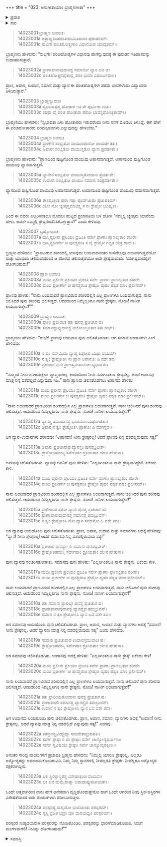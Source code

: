+++
title = "023: ಅನುಗೀತಾಯಾಂ ಬ್ರಾಹ್ಮಣಗೀತಾ"
+++

<details><summary>ಪ್ರವೇಶ</summary>


।।   ಓಂ ಓಂ ನಮೋ ನಾರಾಯಣಾಯ।।   ಶ್ರೀ ವೇದವ್ಯಾಸಾಯ ನಮಃ ।।

ಶ್ರೀ ಕೃಷ್ಣದ್ವೈಪಾಯನ ವೇದವ್ಯಾಸ ವಿರಚಿತ  

**ಶ್ರೀ ಮಹಾಭಾರತ**

**ಅಶ್ವಮೇಧಿಕ ಪರ್ವ**

**ಅಶ್ವಮೇಧಿಕ ಪರ್ವ**

**ಅಧ್ಯಾಯ 23**


</details>

<details><summary>ಸಾರ</summary>

ಕೃಷ್ಣನು ಅರ್ಜುನನಿಗೆ ಬ್ರಾಹ್ಮಣ ದಂಪತಿಗಳ ಸಂವಾದವನ್ನು ಮುಂದುವರೆಸಿ ಹೇಳಿದುದು (1-24).


</details>



> 14023001 ಬ್ರಾಹ್ಮಣ ಉವಾಚ।  
14023001a ಅತ್ರಾಪ್ಯುದಾಹರಂತೀಮಮಿತಿಹಾಸಂ ಪುರಾತನಮ್।  
14023001c ಸುಭಗೇ ಪಂಚಹೋತೄಣಾಂ ವಿಧಾನಮಿಹ ಯಾದೃಶಮ್।।

ಬ್ರಾಹ್ಮಣನು ಹೇಳಿದನು: “ಸುಭಗೇ! ಪಂಚಹೋತೃಗಳ ವಿಧಾನವು ಹೇಗೆನ್ನುವುದಕ್ಕೆ ಈ ಪುರಾತನ ಇತಿಹಾಸವನ್ನು ಉದಾಹರಿಸುತ್ತಾರೆ.

> 14023002a ಪ್ರಾಣಾಪಾನಾವುದಾನಶ್ಚ ಸಮಾನೋ ವ್ಯಾನ ಏವ ಚ।  
14023002c ಪಂಚಹೋತೄನಥೈತಾನ್ವೈ ಪರಂ ಭಾವಂ ವಿದುರ್ಬುಧಾಃ।।

ಪ್ರಾಣ, ಅಪಾನ, ಉದಾನ, ಸಮಾನ ಮತ್ತು ವ್ಯಾನ ಈ ಪಂಚಹೋತೃಗಳೇ ಪರಮ ಭಾವಗಳೆಂದು ವಿದ್ವಾಂಸರು ತಿಳಿದಿರುತ್ತಾರೆ.”

> 14023003 ಬ್ರಾಹ್ಮಣ್ಯುವಾಚ  
14023003a ಸ್ವಭಾವಾತ್ಸಪ್ತ ಹೋತಾರ ಇತಿ ತೇ ಪೂರ್ವಿಕಾ ಮತಿಃ।  
14023003c ಯಥಾ ವೈ ಪಂಚ ಹೋತಾರಃ ಪರೋ ಭಾವಸ್ತಥೋಚ್ಯತಾಮ್।।

ಬ್ರಾಹ್ಮಣಿಯು ಹೇಳಿದಳು: “ಸ್ವಭಾವತಃ ಏಳು ಹೋತಾರರು ಇರುವರೆಂದು ನೀನು ನನಗೆ ಮೊದಲು ತಿಳಿಸಿದ್ದೆ. ಈಗ ಹೇಗೆ ಈ ಪಂಚಹೋತಾರರು ಪರಮಭಾವಗಳು ಎನ್ನುವುದನ್ನು ಹೇಳಬೇಕು.”

> 14023004 ಬ್ರಾಹ್ಮಣ ಉವಾಚ  
14023004a ಪ್ರಾಣೇನ ಸಂಭೃತೋ ವಾಯುರಪಾನೋ ಜಾಯತೇ ತತಃ।  
14023004c ಅಪಾನೇ ಸಂಭೃತೋ ವಾಯುಸ್ತತೋ ವ್ಯಾನಃ ಪ್ರವರ್ತತೇ।।

ಬ್ರಾಹ್ಮಣನು ಹೇಳಿದನು: “ಪ್ರಾಣದಿಂದ ಪುಷ್ಟಿಗೊಂಡ ವಾಯುವು ಅಪಾನವಾಗುತ್ತದೆ. ಅಪಾನದಿಂದ ಪುಷ್ಟಿಗೊಂಡ ವಾಯುವು ವ್ಯಾನವಾಗುತ್ತದೆ.

> 14023005a ವ್ಯಾನೇನ ಸಂಭೃತೋ ವಾಯುಸ್ತತೋದಾನಃ ಪ್ರವರ್ತತೇ।  
14023005c ಉದಾನೇ ಸಂಭೃತೋ ವಾಯುಃ ಸಮಾನಃ ಸಂಪ್ರವರ್ತತೇ।।

ವ್ಯಾನದಿಂದ ಪುಷ್ಟಿಗೊಂಡ ವಾಯುವು ಉದಾನವಾಗುತ್ತದೆ. ಉದಾನದಿಂದ ಪುಷ್ಟಿಗೊಂಡ ವಾಯುವು ಸಮಾನವಾಗುತ್ತದೆ.

> 14023006a ತೇಽಪೃಚ್ಚಂತ ಪುರಾ ಗತ್ವಾ ಪೂರ್ವಜಾತಂ ಪ್ರಜಾಪತಿಮ್।  
14023006c ಯೋ ನೋ ಜ್ಯೇಷ್ಠಸ್ತಮಾಚಕ್ಷ್ವ ಸ ನಃ ಶ್ರೇಷ್ಠೋ ಭವಿಷ್ಯತಿ।।

ಹಿಂದೆ ಈ ಐವರು ಎಲ್ಲರಿಗಿಂತಲೂ ಮೊದಲು ಹುಟ್ಟಿದ ಪ್ರಜಾಪತಿಯ ಬಳಿ ಹೋಗಿ “ನಮ್ಮಲ್ಲಿ ಜ್ಯೇಷ್ಠನು ಯಾರೆಂದು ಹೇಳು. ಅವನೇ ನಮ್ಮಲ್ಲಿ ಶ್ರೇಷ್ಠನೆಂದೆನಿಸಿಕೊಳ್ಳುತ್ತಾನೆ!” ಎಂದು ಕೇಳಿದವು.

> 14023007 ಬ್ರಹ್ಮೋವಾಚ।  
14023007a ಯಸ್ಮಿನ್ಪ್ರಲೀನೇ ಪ್ರಲಯಂ ವ್ರಜಂತಿ
       ಸರ್ವೇ ಪ್ರಾಣಾಃ ಪ್ರಾಣಭೃತಾಂ ಶರೀರೇ।  
> 14023007c ಯಸ್ಮಿನ್ಪ್ರಚೀರ್ಣೇ ಚ ಪುನಶ್ಚರಂತಿ
       ಸ ವೈ ಶ್ರೇಷ್ಠೋ ಗಚ್ಚತ ಯತ್ರ ಕಾಮಃ।।  

ಬ್ರಹ್ಮನು ಹೇಳಿದನು: “ಪ್ರಾಣವಿರುವ ಶರೀರದಲ್ಲಿ ಯಾವುದು ಲಯವಾದನಂತರ ಉಳಿದೆಲ್ಲವೂ ಲಯವಾಗುತ್ತವೆಯೋ ಮತ್ತು ಯಾವುದು ಚಲಿಸುವುದರಿಂದ ಆ ಶರೀರವು ಚಲಿಸುತ್ತದೆಯೋ ಅದೇ ಶ್ರೇಷ್ಠವಾದುದು. ನಿಮಗಿಷ್ಟವಾದಲ್ಲಿಗೆ ಹೋಗಬಹುದು!”

> 14023008 ಪ್ರಾಣ ಉವಾಚ  
14023008a ಮಯಿ ಪ್ರಲೀನೇ ಪ್ರಲಯಂ ವ್ರಜಂತಿ
       ಸರ್ವೇ ಪ್ರಾಣಾಃ ಪ್ರಾಣಭೃತಾಂ ಶರೀರೇ।  
> 14023008c ಮಯಿ ಪ್ರಚೀರ್ಣೇ ಚ ಪುನಶ್ಚರಂತಿ
       ಶ್ರೇಷ್ಠೋ ಹ್ಯಹಂ ಪಶ್ಯತ ಮಾಂ ಪ್ರಲೀನಮ್।।  

ಪ್ರಾಣವು ಹೇಳಿತು: “ನಾನು ಲಯವಾದರೆ ಪ್ರಾಣವಿರುವ ಶರೀರದಲ್ಲಿನ ಎಲ್ಲ ಪ್ರಾಣಗಳೂ ಲಯವಾಗುತ್ತವೆ. ನಾನು ಚಲಿಸಿದರೆ ಪುನಃ ಶರೀರವು ಚಲಿಸುತ್ತದೆ. ಆದುದರಿಂದ ನಿಮ್ಮೆಲ್ಲರಿಗೂ ನಾನೇ ಶ್ರೇಷ್ಠನು. ನೋಡಿ! ನಾನೀಗ ಲಯವಾಗುತ್ತೇನೆ!””

> 14023009 ಬ್ರಾಹ್ಮಣ ಉವಾಚ।  
14023009a ಪ್ರಾಣಃ ಪ್ರಲೀಯತ ತತಃ ಪುನಶ್ಚ ಪ್ರಚಚಾರ ಹ।  
14023009c ಸಮಾನಶ್ಚಾಪ್ಯುದಾನಶ್ಚ ವಚೋಽಬ್ರೂತಾಂ ತತಃ ಶುಭೇ।।

ಬ್ರಾಹ್ಮಣನು ಹೇಳಿದನು: “ಶುಭೇ! ಪ್ರಾಣವು ಲಯವಾಗಿ ಪುನಃ ಚಲಿಸತೊಡಗಿತು. ಆಗ ಸಮಾನ-ಉದಾನಗಳು ಹೀಗೆ ಹೇಳಿದವು:

> 14023010a ನ ತ್ವಂ ಸರ್ವಮಿದಂ ವ್ಯಾಪ್ಯ ತಿಷ್ಠಸೀಹ ಯಥಾ ವಯಮ್।  
14023010c ನ ತ್ವಂ ಶ್ರೇಷ್ಠೋಽಸಿ ನಃ ಪ್ರಾಣ ಅಪಾನೋ ಹಿ ವಶೇ ತವ।  
14023010e ಪ್ರಚಚಾರ ಪುನಃ ಪ್ರಾಣಸ್ತಮಪಾನೋಽಭ್ಯಭಾಷತ।।

“ನಮ್ಮಂತೆ ನೀನು ಶರೀರದಲ್ಲೆಲ್ಲಾ ವ್ಯಾಪ್ತನಾಗಿಲ್ಲ. ಆದುದರಿಂದ ನೀನು ನಮಗಿಂತಲೂ ಶ್ರೇಷ್ಠನಲ್ಲ. ಆದರೆ ಅಪಾನವು ಮಾತ್ರ ನಿನ್ನ ವಶದಲ್ಲಿದೆ ಎನ್ನುವುದು ನಿಜ.” ಪುನಃ ಪ್ರಾಣವು ಚಲಿಸತೊಡಗಲು ಅಪಾನವು ಹೇಳಿತು:

> 14023011a ಮಯಿ ಪ್ರಲೀನೇ ಪ್ರಲಯಂ ವ್ರಜಂತಿ
       ಸರ್ವೇ ಪ್ರಾಣಾಃ ಪ್ರಾಣಭೃತಾಂ ಶರೀರೇ।  
> 14023011c ಮಯಿ ಪ್ರಚೀರ್ಣೇ ಚ ಪುನಶ್ಚರಂತಿ
       ಶ್ರೇಷ್ಠೋ ಹ್ಯಹಂ ಪಶ್ಯತ ಮಾಂ ಪ್ರಲೀನಮ್।।  

“ನಾನು ಲಯವಾದರೆ ಪ್ರಾಣವಿರುವ ಶರೀರದಲ್ಲಿನ ಎಲ್ಲ ಪ್ರಾಣಗಳೂ ಲಯವಾಗುತ್ತವೆ. ನಾನು ಚಲಿಸಿದರೆ ಪುನಃ ಶರೀರವು ಚಲಿಸುತ್ತದೆ. ಆದುದರಿಂದ ನಿಮ್ಮೆಲ್ಲರಿಗೂ ನಾನೇ ಶ್ರೇಷ್ಠನು. ನೋಡಿ! ನಾನೀಗ ಲಯವಾಗುತ್ತೇನೆ!”

> 14023012a ವ್ಯಾನಶ್ಚ ತಮುದಾನಶ್ಚ ಭಾಷಮಾಣಮಥೋಚತುಃ।  
14023012c ಅಪಾನ ನ ತ್ವಂ ಶ್ರೇಷ್ಠೋಽಸಿ ಪ್ರಾಣೋ ಹಿ ವಶಗಸ್ತವ।।

ಆಗ ವ್ಯಾನ-ಉದಾನಗಳು ಹೇಳಿದವು: “ಅಪಾನವೇ! ನೀನು ಶ್ರೇಷ್ಠನಲ್ಲ! ಆದರೆ ಪ್ರಾಣವು ನಿನ್ನ ವಶದಲ್ಲಿರುವುದು ಸತ್ಯ!”

> 14023013a ಅಪಾನಃ ಪ್ರಚಚಾರಾಥ ವ್ಯಾನಸ್ತಂ ಪುನರಬ್ರವೀತ್।  
14023013c ಶ್ರೇಷ್ಠೋಽಹಮಸ್ಮಿ ಸರ್ವೇಷಾಂ ಶ್ರೂಯತಾಂ ಯೇನ ಹೇತುನಾ।।

ಅಪಾನವು ಚಲಿಸತೊಡಗಿತು. ವ್ಯಾನವು ಅವನಿಗೆ ಪುನಃ ಹೇಳಿತು: “ಎಲ್ಲರಿಗಿಂತಲೂ ನಾನೇ ಶ್ರೇಷ್ಠನಾಗಿದ್ದೇನೆ. ಏಕೆಂದು ಕೇಳಿ.

> 14023014a ಮಯಿ ಪ್ರಲೀನೇ ಪ್ರಲಯಂ ವ್ರಜಂತಿ
       ಸರ್ವೇ ಪ್ರಾಣಾಃ ಪ್ರಾಣಭೃತಾಂ ಶರೀರೇ।  
> 14023014c ಮಯಿ ಪ್ರಚೀರ್ಣೇ ಚ ಪುನಶ್ಚರಂತಿ
       ಶ್ರೇಷ್ಠೋ ಹ್ಯಹಂ ಪಶ್ಯತ ಮಾಂ ಪ್ರಲೀನಮ್।।  

ನಾನು ಲಯವಾದರೆ ಪ್ರಾಣವಿರುವ ಶರೀರದಲ್ಲಿನ ಎಲ್ಲ ಪ್ರಾಣಗಳೂ ಲಯವಾಗುತ್ತವೆ. ನಾನು ಚಲಿಸಿದರೆ ಪುನಃ ಶರೀರವು ಚಲಿಸುತ್ತದೆ. ಆದುದರಿಂದ ನಿಮ್ಮೆಲ್ಲರಿಗೂ ನಾನೇ ಶ್ರೇಷ್ಠನು. ನೋಡಿ! ನಾನೀಗ ಲಯವಾಗುತ್ತೇನೆ!”

> 14023015a ಪ್ರಾಲೀಯತ ತತೋ ವ್ಯಾನಃ ಪುನಶ್ಚ ಪ್ರಚಚಾರ ಹ।  
14023015c ಪ್ರಾಣಾಪಾನಾವುದಾನಶ್ಚ ಸಮಾನಶ್ಚ ತಮಬ್ರುವನ್।  
14023015e ನ ತ್ವಂ ಶ್ರೇಷ್ಠೋಽಸಿ ನೋ ವ್ಯಾನ ಸಮಾನೋ ಹಿ ವಶೇ ತವ।।

ಆಗ ವ್ಯಾನವು ಲಯಹೊಂದಿ ಪುನಃ ಚಲಿಸತೊಡಗಿತು. ಪ್ರಾಣ, ಅಪಾನ, ಉದಾನ ಮತ್ತು ಸಮಾನಗಳು ಅದಕ್ಕೆ ಹೇಳಿದವು: “ವ್ಯಾನ! ನೀನು ಶ್ರೇಷ್ಠನಲ್ಲ! ಆದರೆ ಸಮಾನವು ನಿನ್ನ ವಶದಲ್ಲಿರುವುದು ಸತ್ಯ!”

> 14023016a ಪ್ರಚಚಾರ ಪುನರ್ವ್ಯಾನಃ ಸಮಾನಃ ಪುನರಬ್ರವೀತ್।  
14023016c ಶ್ರೇಷ್ಠೋಽಹಮಸ್ಮಿ ಸರ್ವೇಷಾಂ ಶ್ರೂಯತಾಂ ಯೇನ ಹೇತುನಾ।।

ಪುನಃ ವ್ಯಾನವು ಸಂಚರಿಸತೊಡಗಿತು. ಸಮಾನವು ಪುನಃ ಹೇಳಿತು: “ಎಲ್ಲರಿಗಿಂತಲೂ ನಾನು ಶೇಷ್ಠನು. ಏಕೆಂದು ಕೇಳಿ.

> 14023017a ಮಯಿ ಪ್ರಲೀನೇ ಪ್ರಲಯಂ ವ್ರಜಂತಿ
       ಸರ್ವೇ ಪ್ರಾಣಾಃ ಪ್ರಾಣಭೃತಾಂ ಶರೀರೇ।  
> 14023017c ಮಯಿ ಪ್ರಚೀರ್ಣೇ ಚ ಪುನಶ್ಚರಂತಿ
       ಶ್ರೇಷ್ಠೋ ಹ್ಯಹಂ ಪಶ್ಯತ ಮಾಂ ಪ್ರಲೀನಮ್।।  

ನಾನು ಲಯವಾದರೆ ಪ್ರಾಣವಿರುವ ಶರೀರದಲ್ಲಿನ ಎಲ್ಲ ಪ್ರಾಣಗಳೂ ಲಯವಾಗುತ್ತವೆ. ನಾನು ಚಲಿಸಿದರೆ ಪುನಃ ಶರೀರವು ಚಲಿಸುತ್ತದೆ. ಆದುದರಿಂದ ನಿಮ್ಮೆಲ್ಲರಿಗೂ ನಾನೇ ಶ್ರೇಷ್ಠನು. ನೋಡಿ! ನಾನೀಗ ಲಯವಾಗುತ್ತೇನೆ!”

> 14023018a ತತಃ ಸಮಾನಃ ಪ್ರಾಲಿಲ್ಯೇ ಪುನಶ್ಚ ಪ್ರಚಚಾರ ಹ।  
14023018c ಪ್ರಾಣಾಪಾನಾವುದಾನಶ್ಚ ವ್ಯಾನಶ್ಚೈವ ತಮಬ್ರುವನ್।  
14023018e ಸಮಾನ ನ ತ್ವಂ ಶ್ರೇಷ್ಠೋಽಸಿ ವ್ಯಾನ ಏವ ವಶೇ ತವ।।

ಆಗ ಸಮಾನವು ಲಯಹೊಂದಿ ಪುನಃ ಚಲಿಸತೊಡಗಿತು. ಪ್ರಾಣ, ಅಪಾನ, ಉದಾನ ಮತ್ತು ವ್ಯಾನಗಳು ಅದಕ್ಕೆ “ಸಮಾನ! ನೀನು ಶ್ರೇಷ್ಠನಲ್ಲ. ಆದರೆ ವ್ಯಾನನು ಮಾತ್ರ ನಿನ್ನ ವಶದಲ್ಲಿರುವುದು ಸತ್ಯ” ಎಂದು ಹೇಳಿದವು.

> 14023019a ಸಮಾನಃ ಪ್ರಚಚಾರಾಥ ಉದಾನಸ್ತಮುವಾಚ ಹ।  
14023019c ಶ್ರೇಷ್ಠೋಽಹಮಸ್ಮಿ ಸರ್ವೇಷಾಂ ಶ್ರೂಯತಾಂ ಯೇನ ಹೇತುನಾ।।

ಆಗ ಸಮಾನವು ಚಲಿಸತೊಡಗಿತು. ಉದಾನವು ಅದಕ್ಕೆ ಹೇಳಿತು: “ಎಲ್ಲರಿಗಿಂತಲೂ ನಾನು ಶ್ರೇಷ್ಠ! ಏಕೆಂದು ಕೇಳಿ!

> 14023020a ಮಯಿ ಪ್ರಲೀನೇ ಪ್ರಲಯಂ ವ್ರಜಂತಿ
       ಸರ್ವೇ ಪ್ರಾಣಾಃ ಪ್ರಾಣಭೃತಾಂ ಶರೀರೇ।  
> 14023020c ಮಯಿ ಪ್ರಚೀರ್ಣೇ ಚ ಪುನಶ್ಚರಂತಿ
       ಶ್ರೇಷ್ಠೋ ಹ್ಯಹಂ ಪಶ್ಯತ ಮಾಂ ಪ್ರಲೀನಮ್।।  

ನಾನು ಲಯವಾದರೆ ಪ್ರಾಣವಿರುವ ಶರೀರದಲ್ಲಿನ ಎಲ್ಲ ಪ್ರಾಣಗಳೂ ಲಯವಾಗುತ್ತವೆ. ನಾನು ಚಲಿಸಿದರೆ ಪುನಃ ಶರೀರವು ಚಲಿಸುತ್ತದೆ. ಆದುದರಿಂದ ನಿಮ್ಮೆಲ್ಲರಿಗೂ ನಾನೇ ಶ್ರೇಷ್ಠನು. ನೋಡಿ! ನಾನೀಗ ಲಯವಾಗುತ್ತೇನೆ!”

> 14023021a ತತಃ ಪ್ರಾಲೀಯತೋದಾನಃ ಪುನಶ್ಚ ಪ್ರಚಚಾರ ಹ।  
14023021c ಪ್ರಾಣಾಪಾನೌ ಸಮಾನಶ್ಚ ವ್ಯಾನಶ್ಚೈವ ತಮಬ್ರುವನ್।  
14023021e ಉದಾನ ನ ತ್ವಂ ಶ್ರೇಷ್ಠೋಽಸಿ ವ್ಯಾನ ಏವ ವಶೇ ತವ।।

ಆಗ ಉದಾನವು ಲಯಹೊಂದಿ ಪುನಃ ಚಲಿಸತೊಡಗಿತು. ಪ್ರಾಣ, ಅಪಾನ, ಸಮಾನ, ವ್ಯಾನಗಳು ಅದಕ್ಕೆ “ಉದಾನ! ನೀನು ಶ್ರೇಷ್ಠನಲ್ಲ. ಆದರೆ ವ್ಯಾನವು ಮಾತ್ರ ನಿನ್ನ ವಶದಲ್ಲಿದೆ ಎನ್ನುವುದು ಸತ್ಯ!” ಎಂದವು.

> 14023022a ತತಸ್ತಾನಬ್ರವೀದ್ಬ್ರಹ್ಮಾ ಸಮವೇತಾನ್ಪ್ರಜಾಪತಿಃ।  
14023022c ಸರ್ವೇ ಶ್ರೇಷ್ಠಾ ನ ವಾ ಶ್ರೇಷ್ಠಾಃ ಸರ್ವೇ ಚಾನ್ಯೋನ್ಯಧರ್ಮಿಣಃ।  
14023022e ಸರ್ವೇ ಸ್ವವಿಷಯೇ ಶ್ರೇಷ್ಠಾಃ ಸರ್ವೇ ಚಾನ್ಯೋನ್ಯರಕ್ಷಿಣಃ।।

ಅನಂತರ ಸೇರಿದ್ದ ವಾಯುಗಳಿಗೆ ಪ್ರಜಾಪತಿ ಬ್ರಹ್ಮನು ಹೇಳಿದನು: “ನಿಮ್ಮಲ್ಲಿ ಯಾರೂ ಶ್ರೇಷ್ಠರಲ್ಲ. ಎಲ್ಲರೂ ಅನ್ಯೋನ್ಯರನ್ನು ಅವಲಂಬಿಸಿಕೊಂಡಿರುವಿರಿ. ನಿಮ್ಮ ನಿಮ್ಮ ಸ್ಥಾನಗಳಲ್ಲಿ ನೀವೆಲ್ಲರೂ ಶ್ರೇಷ್ಠರೇ. ನೀವೆಲ್ಲರೂ ಅನ್ಯೋನ್ಯರ ರಕ್ಷಕರಾಗಿದ್ದೀರಿ.

> 14023023a ಏಕಃ ಸ್ಥಿರಶ್ಚಾಸ್ಥಿರಶ್ಚ ವಿಶೇಷಾತ್ಪಂಚ ವಾಯವಃ।  
14023023c ಏಕ ಏವ ಮಮೈವಾತ್ಮಾ ಬಹುಧಾಪ್ಯುಪಚೀಯತೇ।।

ಒಂದೇ ಆತ್ಮವಾಗಿರುವ ನಾನು ಹೇಗೆ ಅನೇಕವಾಗಿ ವೃದ್ಧಿಹೊಂದುತ್ತೇನೋ ಹಾಗೆ ಒಂದೇ ಆಗಿರುವ ನೀವು ಸ್ಥಿರ-ಅಸ್ಥಿರಗಳ ವಿಶೇಷತೆಯಿಂದ ಐದು ವಾಯುಗಳಾಗಿ ಪರಿಣಮಿಸುತ್ತೀರಿ.

> 14023024a ಪರಸ್ಪರಸ್ಯ ಸುಹೃದೋ ಭಾವಯಂತಃ ಪರಸ್ಪರಮ್।  
14023024c ಸ್ವಸ್ತಿ ವ್ರಜತ ಭದ್ರಂ ವೋ ಧಾರಯಧ್ವಂ ಪರಸ್ಪರಮ್।।

ಪರಸ್ಪರರ ಸುಹೃದಯರಾಗಿ ಪರಸ್ಪರರನ್ನು ನೋಡಿಕೊಂಡಿರಿ. ಪರಸ್ಪರರನ್ನು ಧಾರಣೆಮಾಡಿಕೊಂಡಿರಿ. ನಿಮಗೆ ಮಂಗಳವಾಗಲಿ! ನೀವಿನ್ನು ಹೋಗಬಹುದು!””




<details><summary>ಸಮಾಪ್ತಿ</summary>


ಇತಿ ಶ್ರೀಮಹಾಭಾರತೇ ಅಶ್ವಮೇಧಿಕಪರ್ವಣಿ ಅನುಗೀತಾಯಾಂ ಬ್ರಾಹ್ಮಣಗೀತಾಸು ತ್ರಯೋವಿಂಶೋಽಧ್ಯಾಯಃ।।  
ಇದು ಶ್ರೀಮಹಾಭಾರತದಲ್ಲಿ ಅಶ್ವಮೇಧಿಕಪರ್ವದಲ್ಲಿ ಅನುಗೀತಾಯಾಂ ಬ್ರಾಹ್ಮಣಗೀತಾ ಎನ್ನುವ ಇಪ್ಪತ್ಮೂರನೇ ಅಧ್ಯಾಯವು.



</details>


